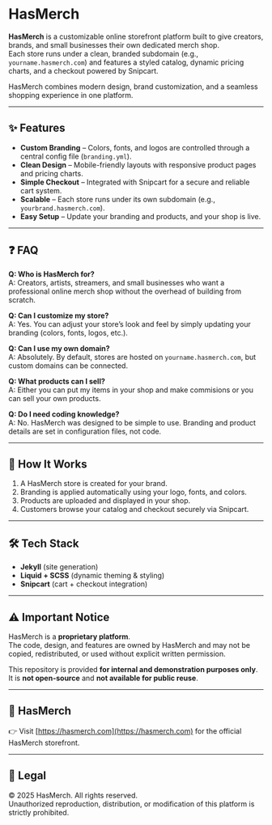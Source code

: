 # HasMerch  

**HasMerch** is a customizable online storefront platform built to give creators, brands, and small businesses their own dedicated merch shop.  
Each store runs under a clean, branded subdomain (e.g., `yourname.hasmerch.com`) and features a styled catalog, dynamic pricing charts, and a checkout powered by Snipcart.  

HasMerch combines modern design, brand customization, and a seamless shopping experience in one platform.  

---

## ✨ Features  

- **Custom Branding** – Colors, fonts, and logos are controlled through a central config file (`branding.yml`).  
- **Clean Design** – Mobile-friendly layouts with responsive product pages and pricing charts.  
- **Simple Checkout** – Integrated with Snipcart for a secure and reliable cart system.  
- **Scalable** – Each store runs under its own subdomain (e.g., `yourbrand.hasmerch.com`).  
- **Easy Setup** – Update your branding and products, and your shop is live.  

---

## ❓ FAQ  

**Q: Who is HasMerch for?**  
A: Creators, artists, streamers, and small businesses who want a professional online merch shop without the overhead of building from scratch.  

**Q: Can I customize my store?**  
A: Yes. You can adjust your store’s look and feel by simply updating your branding (colors, fonts, logos, etc.).  

**Q: Can I use my own domain?**  
A: Absolutely. By default, stores are hosted on `yourname.hasmerch.com`, but custom domains can be connected.  

**Q: What products can I sell?**  
A: Either you can put my items in your shop and make commisions or you can sell your own products.

**Q: Do I need coding knowledge?**  
A: No. HasMerch was designed to be simple to use. Branding and product details are set in configuration files, not code.  

---

## 🚀 How It Works  

1. A HasMerch store is created for your brand.  
2. Branding is applied automatically using your logo, fonts, and colors.  
3. Products are uploaded and displayed in your shop.  
4. Customers browse your catalog and checkout securely via Snipcart.  

---

## 🛠 Tech Stack  

- **Jekyll** (site generation)  
- **Liquid + SCSS** (dynamic theming & styling)  
- **Snipcart** (cart + checkout integration)  

---

## ⚠️ Important Notice  

HasMerch is a **proprietary platform**.  
The code, design, and features are owned by HasMerch and may not be copied, redistributed, or used without explicit written permission.  

This repository is provided **for internal and demonstration purposes only**.  
It is **not open-source** and **not available for public reuse**.  

---

## 📌 HasMerch
👉 Visit [https://hasmerch.com](https://hasmerch.com) for the official HasMerch storefront.  

---

## 📄 Legal  

© 2025 HasMerch. All rights reserved.  
Unauthorized reproduction, distribution, or modification of this platform is strictly prohibited.  
